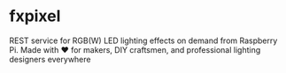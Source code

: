 # fxpixel
REST service for RGB(W) LED lighting effects on demand from Raspberry Pi. Made with ❤️ for makers, DIY craftsmen, and professional lighting designers everywhere
